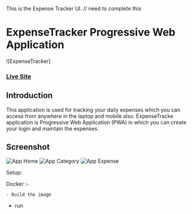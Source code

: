 This is the Expense Tracker UI.
// need to complete this

# ExpenseTracker Progressive Web Application
![ExpenseTracker]

### [Live Site]( )

## Introduction
This application is used for tracking your daily expenses which you can access from anywhere in the laptop and mobile also. ExpenseTracke application is Progressive Web Application (PWA) in which you can create your login and maintain the expenses.

## Screenshot 
![App Home](./screenshot/screenshot1.png)
![App Category](./screenshot/screenshot2.png)
![App Expense](./screenshot/screenshot3.png)

Setup:

Docker :-

    - Build the image 
        
- run 